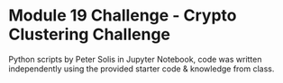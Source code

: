 # Module 19 Challenge - Crypto Clustering Challenge
Python scripts by Peter Solis in Jupyter Notebook, code was written independently using the provided starter code & knowledge from class.
